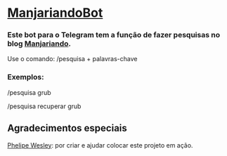 # [ManjariandoBot](https://t.me/manjariandobot)

### Este bot para o Telegram tem a função de fazer pesquisas no blog [Manjariando](https://manjariando.wordpress.com).
Use o comando: /pesquisa + palavras-chave

### Exemplos:
/pesquisa grub

/pesquisa recuperar grub

## Agradecimentos especiais

[Phelipe Wesley](https://github.com/phelipe?tab=repositories): por criar e ajudar colocar este projeto em ação.
